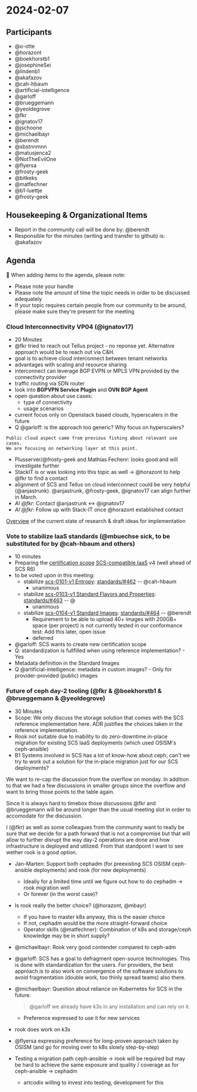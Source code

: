 # 2024-02-07

## Participants

- @o-otte
- @horazont
- @boekhorstb1
- @josephineSei
- @lindenb1
- @akafazov
- @cah-hbaum
- @artificial-intelligence
- @garloff
- @brueggemann
- @yeoldegrove
- @fkr
- @ignatov17
- @jschoone
- @michaelbayr
- @berendt
- @sbstnnmnn
- @matusjenca2
- @NotTheEvilOne
- @flyersa
- @frosty-geek
- @bitkeks
- @matfechner
- @b1-luettje
- @frosty-geek

## Housekeeping & Organizational Items

- Report in the community call will be done by: @berendt
- Responsible for the minutes (writing and transfer to github) is: @akafazov


## Agenda

:rotating_light: When adding items to the agenda, please note:

- Please note your handle
- Please note the amount of time the topic needs in order to be discussed adequately
- If your topic requires certain people from our community to be around, please make sure they're present for the meeting

### Cloud Interconnectivity VP04 (@ignatov17)

- 20 Minutes
- @fkr tried to reach out Tellus project - no reponse yet. Alternative approach would be to reach out via C&H.
- goal is to achieve cloud interconnect between tenant networks
- advantages with scaling and resource sharing
- interconnect can leverage BGP EVPN or MPLS VPN provided by the connectivity provider
- traffic routing via SDN router
- look into **BGPVPN Service Plugin** and **OVN BGP Agent**
- open question about use cases:
    - type of connectivity
    - usage scenarios
- current focus only on Openstack based clouds, hyperscalers in the future
- Q @garloff: is the approach too generic? Why focus on hyperscalers?
```
Public cloud aspect came from previous fishing about relevant use cases.
We are focusing on networking layer at this point.
```
- Plusserver/@frosty-geek and Mathias Fechenr: looks good and will investigate further
- StackIT is or was looking into this topic as well -> @horazont to help @fkr to find a contact
- alignment of SCS and Tellus on cloud interconnect could be very helpful (@anjastrunk). @anjastrunk, @frosty-geek, @ignatov17 can align further in March.
- _AI @fkr_: Contact @anjastrunk <-> @ignatov17
- _AI @fkr_: Follow up with Stack-IT once @horazont established contact

[Overview](https://input.scs.community/cloud-interconnectivity-vp04?view) of the current state of research & draft ideas for implementation

### Vote to stabilize IaaS standards (@mbuechse sick, to be substituted for by @cah-hbaum and others)

- 10 minutes
- Preparing the [certification scope](https://docs.scs.community/standards/certification/scopes-versions) [SCS-compatible IaaS](https://docs.scs.community/standards/scs-compatible-iaas) v4 (well ahead of SCS R6)
- to be voted upon in this meeting:
    - stabilize [scs-0101-v1 Entropy](https://docs.scs.community/standards/scs-0101-v1-entropy): [standards/#462](https://github.com/SovereignCloudStack/standards/pull/462) -- @cah-hbaum
        - unanimous
    - stabilize [scs-0103-v1 Standard Flavors and Properties](https://docs.scs.community/standards/scs-0103-v1-standard-flavors): [standards/#463](https://github.com/SovereignCloudStack/standards/pull/463) -- @
        - unanimous
    - stabilize [scs-0104-v1 Standard Images](https://docs.scs.community/standards/scs-0104-v1-standard-images): [standards/#464](https://github.com/SovereignCloudStack/standards/pull/464) -- @berendt
        - Requirement to be able to upload 40+ images with 200GB+ space (per project) is not currently tested in our conformance test: Add this later, open issue
        - deferred
- @garloff: SCS wants to create new certification scope
- Q: standardization is fullfilled when using reference implementation? - Yes
- Metadata definition in the Standard Images
- Q @artificial-intelligence: metadata in custom images? - Only for provider-provided (public) images

### Future of ceph day-2 tooling (@fkr & @boekhorstb1 & @brueggemann & @yeoldegrove)

- 30 Minutes
- Scope: We only discuss the storage solution that comes with the SCS reference implementation here. ADR justifies the choices taken in the reference implementation.
- Rook not suitable due to inability to do zero-downtime in-place migration for existing SCS IaaS deployments (which used OSISM's ceph-ansible)
- B1 Systems involved in SCS has a lot of know-how about ceph, can't we try to work out a solution for the in-place migration just for our SCS deployments?

We want to re-cap the discussion from the overflow on monday. In addition to that we had a few discussions in smaller groups since the overflow and want to bring those points to the table again.

Since it is always hard to timebox those discussions @fkr and @brueggemann will be around longer than the usual meeting slot in order to accomodate for the discussion.

I (@fkr) as well as some colleagues from the community want to really be sure that we decide for a path forward that is not a compromise but that will allow to further disrupt the way day-2 operations are done and how infrastructure is deployed and utilized. From that standpoint I want to see wether rook is a good option.

- Jan-Marten: Support both cephadm (for preexisting SCS OSISM ceph-ansible deployments) and rook (for new deployments)
    - Ideally for a limited time until we figure out how to do cephadm -> rook migration well
    - Or forever (in the worst case)?
- Is rook really the better choice? (@horazont, @mbayr)
    - If you have to master k8s anyway, this is the easier choice
    - If not, cephadm would be the more straight-forward choice
    - Operator skills (@matfechner): Combination of k8s and storage/ceph knowledge may be in short supply?

- @michaelbayr: Rook very good contender compared to ceph-adm
- @garloff: SCS has a goal to defragment open-source technologies. This is done with standardization for the users. For providers, the best approach is to also work on convergence of the software solutions to avoid fragmentation (double work, too thinly spread teams) also there.
- @michaelbayr: Question about reliance on Kubernetes for SCS in the future. 
    > @garloff we already have k3s in any installation and can rely on it.
    - Preference expressed to use it for new services
- rook does work on k3s
- @flyersa expressing preference for long-proven approach taken by OSISM (and go for moving over to k8s slowly step-by-step)
- Testing a migration path ceph-ansible -> rook will be required but may be hard to achieve the same exposure and quality / coverage as for ceph-ansible -> cephadm
    - artcodix willing to invest into testing, development for this
